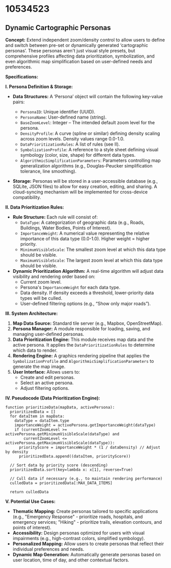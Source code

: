 # 10534523

## Dynamic Cartographic Personas

**Concept:** Extend independent zoom/density control to allow users to define and switch between pre-set or dynamically generated ‘cartographic personas’. These personas aren't just visual style presets, but comprehensive profiles affecting data prioritization, symbolization, and even algorithmic map simplification based on user-defined needs and preferences.

**Specifications:**

**I. Persona Definition & Storage:**

*   **Data Structures:** A ‘Persona’ object will contain the following key-value pairs:
    *   `PersonaID`: Unique identifier (UUID).
    *   `PersonaName`: User-defined name (string).
    *   `BaseZoomLevel`: Integer – The intended default zoom level for the persona.
    *   `DensityProfile`: A curve (spline or similar) defining density scaling across zoom levels.  Density values range 0.0-1.0.
    *   `DataPrioritizationRules`:  A list of rules (see II).
    *   `SymbolizationProfile`: A reference to a style sheet defining visual symbology (color, size, shape) for different data types.
    *   `AlgorithmicSimplificationParameters`: Parameters controlling map generalization algorithms (e.g., Douglas-Peucker simplification tolerance, line smoothing).

*   **Storage:** Personas will be stored in a user-accessible database (e.g., SQLite, JSON files) to allow for easy creation, editing, and sharing.  A cloud-syncing mechanism will be implemented for cross-device compatibility.

**II. Data Prioritization Rules:**

*   **Rule Structure:** Each rule will consist of:
    *   `DataType`:  A categorization of geographic data (e.g., Roads, Buildings, Water Bodies, Points of Interest).
    *   `ImportanceWeight`:  A numerical value representing the relative importance of this data type (0.0-1.0). Higher weight = higher priority.
    *   `MinimumVisibleScale`: The smallest zoom level at which this data type should be visible.
    *   `MaximumVisibleScale`: The largest zoom level at which this data type should be visible.
*   **Dynamic Prioritization Algorithm:**  A real-time algorithm will adjust data visibility and rendering order based on:
    *   Current zoom level.
    *   Persona's `ImportanceWeight` for each data type.
    *   Data density.  If density exceeds a threshold, lower-priority data types will be culled.
    *   User-defined filtering options (e.g., “Show only major roads”).

**III. System Architecture:**

1.  **Map Data Source:** Standard tile server (e.g., Mapbox, OpenStreetMap).
2.  **Persona Manager:** A module responsible for loading, saving, and managing user-defined personas.
3.  **Data Prioritization Engine:**  This module receives map data and the active persona. It applies the `DataPrioritizationRules` to determine which data to render.
4.  **Rendering Engine:** A graphics rendering pipeline that applies the `SymbolizationProfile` and `AlgorithmicSimplificationParameters` to generate the map image.
5.  **User Interface:** Allows users to:
    *   Create and edit personas.
    *   Select an active persona.
    *   Adjust filtering options.

**IV. Pseudocode (Data Prioritization Engine):**

```
function prioritizeData(mapData, activePersona):
  prioritizedData = []
  for dataItem in mapData:
    dataType = dataItem.type
    importanceWeight = activePersona.getImportanceWeight(dataType)
    if (currentZoomLevel >= activePersona.getMinimumVisibleScale(dataType) and
        currentZoomLevel <= activePersona.getMaximumVisibleScale(dataType)):
      priorityScore = importanceWeight * (1 / dataDensity) // Adjust by density
      prioritizedData.append((dataItem, priorityScore))

  // Sort data by priority score (descending)
  prioritizedData.sort(key=lambda x: x[1], reverse=True)

  // Cull data if necessary (e.g., to maintain rendering performance)
  culledData = prioritizedData[:MAX_DATA_ITEMS]

  return culledData
```

**V. Potential Use Cases:**

*   **Thematic Mapping:** Create personas tailored to specific applications (e.g., "Emergency Response" - prioritize roads, hospitals, and emergency services; "Hiking" - prioritize trails, elevation contours, and points of interest).
*   **Accessibility:** Design personas optimized for users with visual impairments (e.g., high-contrast colors, simplified symbology).
*   **Personalized Mapping:** Allow users to create personas that reflect their individual preferences and needs.
*   **Dynamic Map Generation:** Automatically generate personas based on user location, time of day, and other contextual factors.
